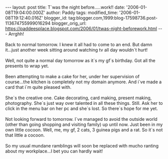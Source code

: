 \-\-- layout: post title: T\`was the night before\.....work!! date:
\'2006-01-08T19:04:00.000Z\' author: Paddy tags: modified\_time:
\'2006-01-08T19:12:40.016Z\' blogger\_id:
tag:blogger.com,1999:blog-17598736.post-113674755999016294
blogger\_orig\_url:
https://paddeesplace.blogspot.com/2006/01/twas-night-beforework.html
\-\-- Arrghh!\
\
Back to normal tomorrow. I knew it all had to come to an end. But damn
it\...just another week sitting around watching tv all day wouldn\`t
hurt!\
\
Well, not quite a normal day tomorrow as it\`s my gf\`s birthday. Got
all the presents to wrap yet.\
\
Been attempting to make a cake for her, under her supervision of
course\...the kitchen is completely not my domain anymore. And i\`ve
made a card that i\`m quite pleased with.\
\
She\`s the creative one. Cake decorating, card making, present making,
photography. She\`s just way over talented in all these things. Still.
Ask her to click in the menu bar on her pc and she\`s lost. So there\`s
hope for me yet.\
\
Not looking forward to tomorrow. I\`ve managed to avoid the outside
world (other than going shopping and visiting family) up until now. Just
been in my own little cocoon. Well, me, my gf, 2 cats, 3 guinea pigs and
a rat. So it\`s not that little a cocoon.\
\
So my usual mundane ramblings will soon be replaced with mucho ranting
about my workplace\...I bet you can hardly wait!
